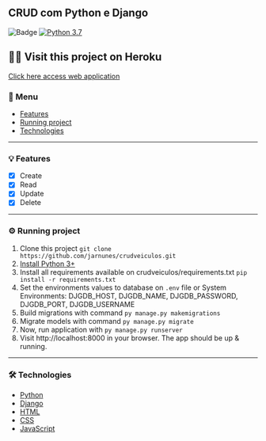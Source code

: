 ## CRUD com Python e Django

![Badge](https://img.shields.io/github/license/jarnunes/crudveiculos)
[![Python 3.7](https://img.shields.io/badge/python-3.7-blue.svg)](https://www.python.org/downloads/release/python-370/)


## 👨‍💻 Visit this project on Heroku
[Click here access web application](https://crudveiculos.jnunesc.com.br/)

<!--ts-->
### 📖 Menu
* [Features](#-features)
* [Running project](#-running-project)
* [Technologies](#-technologies)
<!--te-->

--------------------------------------------------------------------------------
### 💡 Features
- [x] Create
- [x] Read
- [x] Update
- [x] Delete

--------------------------------------------------------------------------------
### ⚙ Running project
1. Clone this project ``` git clone https://github.com/jarnunes/crudveiculos.git ```
2. [Install Python 3+](https://www.python.org/downloads/)
3. Install all requirements available on crudveiculos/requirements.txt ``` pip install -r requirements.txt ```
4. Set the environments values to database on ``` .env ``` file or System Environments:
   DJGDB_HOST, DJGDB_NAME,  DJGDB_PASSWORD, DJGDB_PORT, DJGDB_USERNAME
5. Build migrations with command ``` py manage.py makemigrations ```
6. Migrate models with command ``` py manage.py migrate ```
7. Now, run application with ``` py manage.py runserver ``` 
8. Visit http://localhost:8000 in your browser. The app should be up & running.

--------------------------------------------------------------------------------

### 🛠 Technologies

- [Python](#)
- [Django](#)
- [HTML](#)
- [CSS](#)
- [JavaScript](#)
